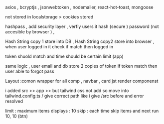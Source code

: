 axios , bcryptjs , jsonwebtoken , nodemailer, react-hot-toast, mongoose

<!-- jsonwebtoken -->

not stored in localstorage > cookies stored

<!-- bcryptjs -->

hashpass , add security layer , verfiy users
it hash (secure ) password (not accesible by browser ) ,

<!-- verify Token  :  -->

Hash String copy 1 store into DB , Hash String copy2 store into browser , when user logged in it check if match then logged in

<!-- verify Token Expiry :  -->

token shuold match and time should be certain limit (app)

<!-- Forgot password : enctypted with hash -->

same logic , user email and db store 2 copies of token if token match then user able to forgot pass

<!-- Directory structure  -->

Layout :comon wrapper for all comp , navbar , card jst render componenst

<!-- Tailwind css not style : error   -->

i added src >> app >> but tailwind css not add so
move into tailwind.config.ts / give correct path like i give /src before and error resolved

limit : maximum items displays : 10
skip : each time skip items and next run 10, 10 (btn)
